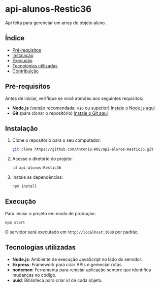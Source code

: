 # api-alunos-Restic36

Api feita para gerenciar um array do objeto aluno.

## Índice

- [Pré-requisitos](#pré-requisitos)
- [Instalação](#instalação)
- [Execução](#execução)
- [Tecnologias utilizadas](#tecnologias-utilizadas)
- [Contribuição](#contribuição)


## Pré-requisitos

Antes de iniciar, verifique se você atendeu aos seguintes requisitos:

- **Node.js** (versão recomendada: `v16` ou superior) [Instale o Node.js aqui](https://nodejs.org)
- **Git** (para clonar o repositório) [Instale o Git aqui](https://git-scm.com)

## Instalação

1. Clone o repositório para o seu computador:

   ```bash
   git clone https://github.com/Antonio-HOS/api-alunos-Restic36.git
   ```

2. Acesse o diretório do projeto:

   ```bash
   cd api-alunos-Restic36
   ```

3. Instale as dependências:

   ```bash
   npm install
   ```

## Execução

Para iniciar o projeto em modo de produção:

```bash
npm start
```

O servidor será executado em `http://localhost:3000` por padrão.


## Tecnologias utilizadas

- **Node.js**: Ambiente de execução JavaScript no lado do servidor.
- **Express**: Framework para criar APIs e gerenciar rotas.
- **nodemon**: Ferramenta para reniciar aplicação sempre que identifica mudanças no código.
- **uuid**: Biblioteca para criar id de cada objeto.


